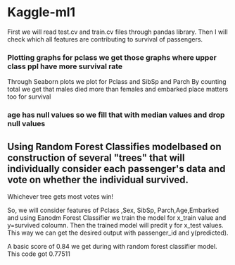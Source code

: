 
# Kaggle-ml1

First we will read test.cv and train.cv files through pandas library.
Then I will check which all features are contributing to survival of passengers.

### Plotting graphs for pclass we get those graphs where upper class ppl have more survival rate
Through Seaborn plots we plot for Pclass and SibSp and Parch
By counting total we get that males died more than females and embarked place matters too  for survival
### age has null values so we fill that with median values and drop null values
## Using Random Forest Classifies modelbased on construction of several "trees" that will individually consider each passenger's data and vote on whether the individual survived.
Whichever tree gets most votes win!

So, we will consider features of Pclass ,Sex, SibSp, Parch,Age,Embarked
and using Eanodm Forest Classifier we train the model for x_train value and y=survived coloumn.
Then the trained model will predit y for x_test values.
This way we can get the desired output with passenger_id and y(predicted).


A basic score of 0.84 we get during with random forest classifier model.
This code got 0.77511
